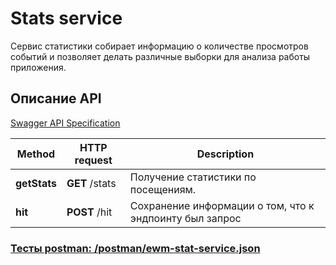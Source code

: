 # Stats service 

Сервис статистики собирает информацию о количестве просмотров событий
и позволяет делать различные выборки для анализа работы приложения. 

## Описание API
[Swagger API Specification](https://raw.githubusercontent.com/catarena-s/java-explore-with-me/main/ewm-service/ewm-stats-service-spec.json)

| Method       | HTTP request   | Description                                             |
|--------------|----------------|---------------------------------------------------------|
| **getStats** | **GET** /stats | Получение статистики по посещениям.                     |
| **hit**      | **POST** /hit  | Сохранение информации о том, что к эндпоинту был запрос |

### [Тесты postman: /postman/ewm-stat-service.json](https://raw.githubusercontent.com/catarena-s/java-explore-with-me/feature_subscriptions/postman/ewm-stat-service.json)
